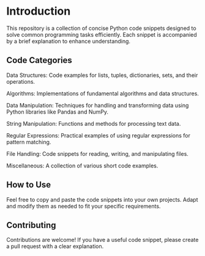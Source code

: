 # Introduction
This repository is a collection of concise Python code snippets designed to solve common programming tasks efficiently. Each snippet is accompanied by a brief explanation to enhance understanding.

## Code Categories
Data Structures: Code examples for lists, tuples, dictionaries, sets, and their operations.

Algorithms: Implementations of fundamental algorithms and data structures.

Data Manipulation: Techniques for handling and transforming data using Python libraries like Pandas and NumPy.

String Manipulation: Functions and methods for processing text data.

Regular Expressions: Practical examples of using regular expressions for pattern matching.

File Handling: Code snippets for reading, writing, and manipulating files.

Miscellaneous: A collection of various short code examples.

## How to Use
Feel free to copy and paste the code snippets into your own projects. Adapt and modify them as needed to fit your specific requirements.

## Contributing
Contributions are welcome! If you have a useful code snippet, please create a pull request with a clear explanation.
